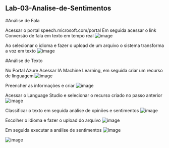## Lab-03-Analise-de-Sentimentos

#Análise de Fala

Acessar o portal speech.microsoft.com/portal
Em seguida acessar o link Conversão de fala em texto em tempo real
![image](https://github.com/asericolla/Lab-03-Analise-de-Sentimentos/assets/149605821/17d4e552-5963-4c40-b989-cbf21b601bc8)

Ao selecionar o idioma e fazer o upload de um arquivo o sistema transforma a voz em texto
![image](https://github.com/asericolla/Lab-03-Analise-de-Sentimentos/assets/149605821/5d169a43-23c6-433b-8e9d-6ee077afd17f)

#Análise de Texto

No Portal Azure
Acessar IA Machine Learning, em seguida criar um recurso de linguagem
![image](https://github.com/asericolla/Lab-03-Analise-de-Sentimentos/assets/149605821/522ff3b1-cfc5-4391-b868-ef08eba03a49)

Preencher as informações e criar
![image](https://github.com/asericolla/Lab-03-Analise-de-Sentimentos/assets/149605821/a9a096c3-090a-44da-847e-83513e46e8e1)

Acessar o Language Studio e selecionar o recurso criado no passo anterior
![image](https://github.com/asericolla/Lab-03-Analise-de-Sentimentos/assets/149605821/e3134776-877a-4c0b-856d-988a8bd97b97)

Classificar o texto em seguida análise de opinões e sentimentos
![image](https://github.com/asericolla/Lab-03-Analise-de-Sentimentos/assets/149605821/22745c6a-8e03-445d-9245-47b76662f7d5)

Escolher o idioma e fazer o upload do arquivo
![image](https://github.com/asericolla/Lab-03-Analise-de-Sentimentos/assets/149605821/cff345ef-3c8d-48d5-adaa-1dae10c2d641)

Em seguida executar a análise de sentimentos
![image](https://github.com/asericolla/Lab-03-Analise-de-Sentimentos/assets/149605821/9e7767e0-9ea3-401e-bc74-afea3de4beb0)

![image](https://github.com/asericolla/Lab-03-Analise-de-Sentimentos/assets/149605821/b0b668a1-c7c2-4f63-868b-1fc7324ee762)











